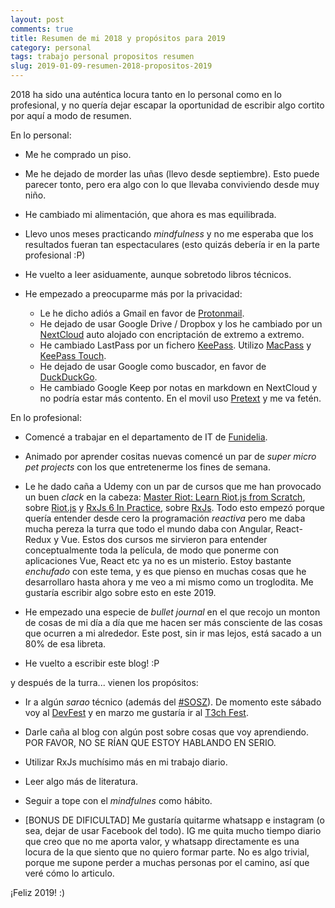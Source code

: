 ```yaml
---
layout: post
comments: true
title: Resumen de mi 2018 y propósitos para 2019
category: personal
tags: trabajo personal propositos resumen
slug: 2019-01-09-resumen-2018-propositos-2019
---
```


2018 ha sido una auténtica locura tanto en lo personal como en lo profesional, y no quería dejar escapar la oportunidad de escribir algo cortito por aquí a modo de resumen.

En lo personal:

- Me he comprado un piso.

- Me he dejado de morder las uñas (llevo desde septiembre). Esto puede parecer tonto, pero era algo con lo que llevaba conviviendo desde muy niño.

- He cambiado mi alimentación, que ahora es mas equilibrada.

- Llevo unos meses practicando _mindfulness_ y no me esperaba que los resultados fueran tan espectaculares (esto quizás debería ir en la parte profesional :P)

- He vuelto a leer asiduamente, aunque sobretodo libros técnicos.

- He empezado a preocuparme más por la privacidad:
    - Le he dicho adiós a Gmail en favor de [Protonmail](https://protonmail.com).
    - He dejado de usar Google Drive / Dropbox y los he cambiado por un [NextCloud](https://nextcloud.com) auto alojado con encriptación de extremo a extremo.
    - He cambiado LastPass por un fichero [KeePass](https://keepass.info). Utilizo [MacPass](https://github.com/MacPass/MacPass) y [KeePass Touch](https://itunes.apple.com/us/app/keepass-touch/id966759076).
    - He dejado de usar Google como buscador, en favor de [DuckDuckGo](https://duckduckgo.com).
    - He cambiado Google Keep por notas en markdown en NextCloud y no podría estar más contento. En el movil uso [Pretext](https://itunes.apple.com/us/app/pretext/id1347707000) y me va fetén.

En lo profesional:

- Comencé a trabajar en el departamento de IT de [Funidelia](https://funidelia.es).

- Animado por aprender cositas nuevas comencé un par de _super micro pet projects_ con los que entretenerme los fines de semana.

- Le he dado caña a Udemy con un par de cursos que me han provocado un buen _clack_ en la cabeza: [Master Riot: Learn Riot.js from Scratch](https://www.udemy.com/master-riot/), sobre [Riot.js](https://github.com/riot/riot) y [RxJs 6 In Practice](https://www.udemy.com/rxjs-course/), sobre [RxJs](https://github.com/reactivex/rxjs). Todo esto empezó porque quería entender desde cero la programación _reactiva_ pero me daba mucha pereza la turra que todo el mundo daba con Angular, React-Redux y Vue. Estos dos cursos me sirvieron para entender conceptualmente toda la película, de modo que ponerme con aplicaciones Vue, React etc ya no es un misterio. Estoy bastante _enchufado_ con este tema, y es que pienso en muchas cosas que he desarrollaro hasta ahora y me veo a mi mismo como un troglodita. Me gustaría escribir algo sobre esto en este 2019.

- He empezado una especie de _bullet journal_ en el que recojo un monton de cosas de mi día a día que me hacen ser más consciente de las cosas que ocurren a mi alrededor. Este post, sin ir mas lejos, está sacado a un 80% de esa libreta.

- He vuelto a escribir este blog! :P

y después de la turra... vienen los propósitos:

- Ir a algún _sarao_ técnico (además del [#SOSZ](http://sosz19.cachirulovalley.com)). De momento este sábado voy al [DevFest](https://www.meetup.com/es-ES/gdgZaragoza/events/252863072/) y en marzo me gustaría ir al [T3ch Fest](https://t3chfest.uc3m.es/2019/).

- Darle caña al blog con algún post sobre cosas que voy aprendiendo. POR FAVOR, NO SE RÍAN QUE ESTOY HABLANDO EN SERIO.

- Utilizar RxJs muchísimo más en mi trabajo diario.

- Leer algo más de literatura.

- Seguir a tope con el _mindfulnes_ como hábito.

- [BONUS DE DIFICULTAD] Me gustaría quitarme whatsapp e instagram (o sea, dejar de usar Facebook del todo). IG me quita mucho tiempo diario que creo que no me aporta valor, y whatsapp directamente es una locura de la que siento que no quiero formar parte. No es algo trivial, porque me supone perder a muchas personas por el camino, así que veré cómo lo articulo.

¡Feliz 2019! :)
